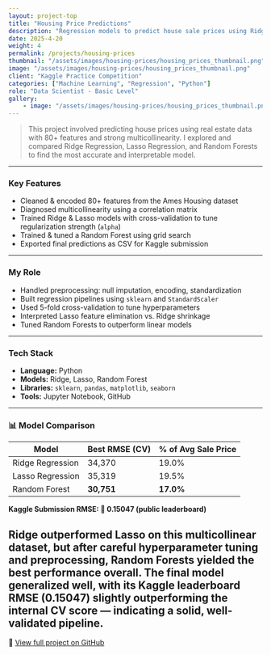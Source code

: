 ```yaml
---
layout: project-top
title: "Housing Price Predictions"
description: "Regression models to predict house sale prices using Ridge, Lasso, and Random Forests."
date: 2025-4-20
weight: 4
permalink: /projects/housing-prices
thumbnail: "/assets/images/housing-prices/housing_prices_thumbnail.png"
image: "/assets/images/housing-prices/housing_prices_thumbnail.png"
client: "Kaggle Practice Competition"
categories: ["Machine Learning", "Regression", "Python"]
role: "Data Scientist - Basic Level"
gallery:
    - image: "/assets/images/housing-prices/housing_prices_thumbnail.png"
---
```


> This project involved predicting house prices using real estate data with 80+ features and strong multicollinearity. I explored and compared Ridge Regression, Lasso Regression, and Random Forests to find the most accurate and interpretable model.

---

### Key Features
- Cleaned & encoded 80+ features from the Ames Housing dataset
- Diagnosed multicollinearity using a correlation matrix
- Trained Ridge & Lasso models with cross-validation to tune regularization strength (`alpha`)
- Trained & tuned a Random Forest using grid search
- Exported final predictions as CSV for Kaggle submission

---

### My Role
- Handled preprocessing: null imputation, encoding, standardization
- Built regression pipelines using `sklearn` and `StandardScaler`
- Used 5-fold cross-validation to tune hyperparameters
- Interpreted Lasso feature elimination vs. Ridge shrinkage
- Tuned Random Forests to outperform linear models

---

### Tech Stack
- **Language:** Python  
- **Models:** Ridge, Lasso, Random Forest  
- **Libraries:** `sklearn`, `pandas`, `matplotlib`, `seaborn`  
- **Tools:** Jupyter Notebook, GitHub

---

### 📊 Model Comparison

| Model            | Best RMSE (CV) | % of Avg Sale Price |
|------------------|----------------|----------------------|
| Ridge Regression | 34,370         | 19.0%                |
| Lasso Regression | 35,319         | 19.5%                |
| Random Forest    | **30,751**     | **17.0%**            |   

  
**Kaggle Submission RMSE: 🏅 0.15047 (public leaderboard)**

Ridge outperformed Lasso on this multicollinear dataset, but after careful hyperparameter tuning and preprocessing, Random Forests yielded the best performance overall. The final model generalized well, with its Kaggle leaderboard RMSE (0.15047) slightly outperforming the internal CV score — indicating a solid, well-validated pipeline.
---

🔗 [View full project on GitHub](https://github.com/inaya-r/Housing-Prices-Predictions)
